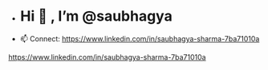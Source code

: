 - <h1> Hi 👋 , I’m @saubhagya </h1>

- 📫 Connect: https://www.linkedin.com/in/saubhagya-sharma-7ba71010a

https://www.linkedin.com/in/saubhagya-sharma-7ba71010a
<!---
saubhagya07/saubhagya07 is a ✨ special ✨ repository because its `README.md` (this file) appears on your GitHub profile.
You can click the Preview link to take a look at your changes.
--->
